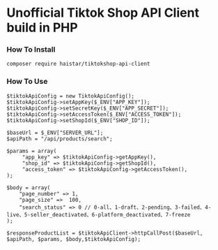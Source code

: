 # Unofficial Tiktok Shop API Client build in PHP

### How To Install

`composer require haistar/tiktokshop-api-client`

### How To Use

```
$tiktokApiConfig = new TiktokApiConfig();
$tiktokApiConfig->setAppKey($_ENV["APP_KEY"]);
$tiktokApiConfig->setSecretKey($_ENV["APP_SECRET"]);
$tiktokApiConfig->setAccessToken($_ENV["ACCESS_TOKEN"]);
$tiktokApiConfig->setShopId($_ENV["SHOP_ID"]);
        
$baseUrl = $_ENV["SERVER_URL"];
$apiPath = "/api/products/search";

$params = array(
     "app_key" => $tiktokApiConfig->getAppKey(),
     "shop_id" => $tiktokApiConfig->getShopId(),
     "access_token" => $tiktokApiConfig->getAccessToken(),
);

$body = array(
    "page_number" => 1,
    "page_size" =>  100,
    "search_status" => 0 // 0-all、1-draft、2-pending、3-failed、4-live、5-seller_deactivated、6-platform_deactivated、7-freeze
);

$responseProductList = $tiktokApiClient->httpCallPost($baseUrl, $apiPath, $params, $body,$tiktokApiConfig);
```
